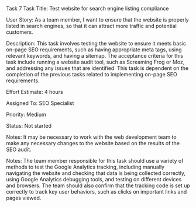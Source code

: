 Task 7
Task Title: Test website for search engine listing compliance

User Story: As a team member, I want to ensure that the website is properly listed in search engines, so that it can attract more traffic and potential customers.

Description: This task involves testing the website to ensure it meets basic on-page SEO requirements, such as having appropriate meta tags, using relevant keywords, and having a sitemap. The acceptance criteria for this task include running a website audit tool, such as Screaming Frog or Moz, and addressing any issues that are identified. This task is dependent on the completion of the previous tasks related to implementing on-page SEO requirements.

Effort Estimate: 4 hours

Assigned To: SEO Specialist

Priority: Medium

Status: Not started

Notes: It may be necessary to work with the web development team to make any necessary changes to the website based on the results of the SEO audit.

Notes: The team member responsible for this task should use a variety of methods to test the Google Analytics tracking, including manually navigating the website and checking that data is being collected correctly, using Google Analytics debugging tools, and testing on different devices and browsers. The team should also confirm that the tracking code is set up correctly to track key user behaviors, such as clicks on important links and pages viewed.
